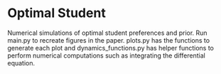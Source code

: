 # Optimal Student
Numerical simulations of optimal student preferences and prior. Run main.py to recreate figures in the paper. plots.py has the functions to generate each plot and dynamics_functions.py has helper functions to perform numerical computations such as integrating the differential equation.

